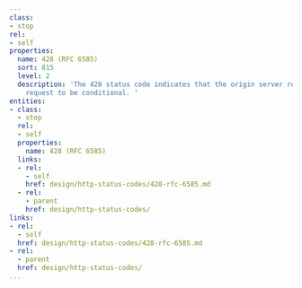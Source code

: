 ```yaml
---
class:
- stop
rel:
- self
properties:
  name: 428 (RFC 6585)
  sort: 815
  level: 2
  description: 'The 428 status code indicates that the origin server requires the
    request to be conditional. '
entities:
- class:
  - stop
  rel:
  - self
  properties:
    name: 428 (RFC 6585)
  links:
  - rel:
    - self
    href: design/http-status-codes/428-rfc-6585.md
  - rel:
    - parent
    href: design/http-status-codes/
links:
- rel:
  - self
  href: design/http-status-codes/428-rfc-6585.md
- rel:
  - parent
  href: design/http-status-codes/
...
```

